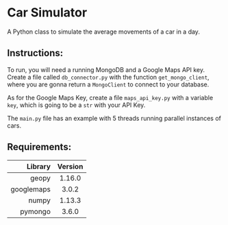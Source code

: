 # Car Simulator
A Python class to simulate the average movements of a car in a day.

## Instructions:
To run, you will need a running MongoDB and a Google Maps API key.
Create a file called `db_connector.py` with the function `get_mongo_client`, where you are gonna return a `MongoClient` to connect to your database.

As for the Google Maps Key, create a file `maps_api_key.py` with a variable `key`, which is going to be a `str` with your API Key.

The `main.py` file has an example with 5 threads running parallel instances of cars.

## Requirements:

| Library		| Version   |
|--------------:|:---------:|
| geopy 		| 1.16.0	|
| googlemaps 	| 3.0.2	    |
| numpy 	    | 1.13.3    |
| pymongo 	    | 3.6.0	    |
